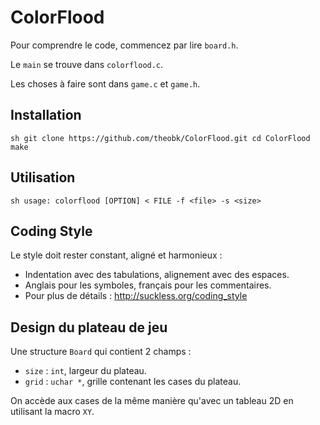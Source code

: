 # ColorFlood

Pour comprendre le code, commencez par lire `board.h`.

Le `main` se trouve dans `colorflood.c`.

Les choses à faire sont dans `game.c` et `game.h`.

## Installation

``sh
git clone https://github.com/theobk/ColorFlood.git
cd ColorFlood
make
``

## Utilisation

``sh
usage: colorflood [OPTION] < FILE
  -f <file>
  -s <size>
``

## Coding Style

Le style doit rester constant, aligné et harmonieux :
- Indentation avec des tabulations, alignement avec des espaces.
- Anglais pour les symboles, français pour les commentaires.
- Pour plus de détails : http://suckless.org/coding_style

## Design du plateau de jeu

Une structure `Board` qui contient 2 champs :
- `size` : `int`, largeur du plateau.
- `grid` : `uchar *`, grille contenant les cases du plateau.

On accède aux cases de la même manière qu'avec un tableau 2D en
utilisant la macro `XY`.
